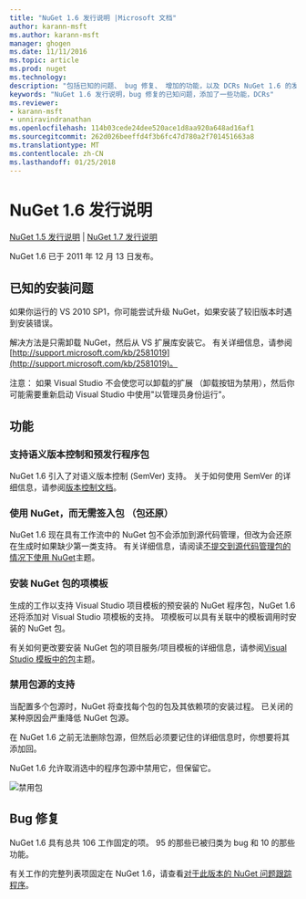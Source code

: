```yaml
---
title: "NuGet 1.6 发行说明 |Microsoft 文档"
author: karann-msft
ms.author: karann-msft
manager: ghogen
ms.date: 11/11/2016
ms.topic: article
ms.prod: nuget
ms.technology: 
description: "包括已知的问题、 bug 修复、 增加的功能，以及 DCRs NuGet 1.6 的发行说明。"
keywords: "NuGet 1.6 发行说明，bug 修复的已知问题，添加了一些功能，DCRs"
ms.reviewer:
- karann-msft
- unniravindranathan
ms.openlocfilehash: 114b03cede24dee520ace1d8aa920a648ad16af1
ms.sourcegitcommit: 262d026beeffd4f3b6fc47d780a2f701451663a8
ms.translationtype: MT
ms.contentlocale: zh-CN
ms.lasthandoff: 01/25/2018
---
```

 # <a name="nuget-16-release-notes"></a>NuGet 1.6 发行说明

[NuGet 1.5 发行说明](../release-notes/nuget-1.5.md) | [NuGet 1.7 发行说明](../release-notes/nuget-1.7.md)

NuGet 1.6 已于 2011 年 12 月 13 日发布。

## <a name="known-installation-issue"></a>已知的安装问题
如果你运行的 VS 2010 SP1，你可能尝试升级 NuGet，如果安装了较旧版本时遇到安装错误。

解决方法是只需卸载 NuGet，然后从 VS 扩展库安装它。  有关详细信息，请参阅 [http://support.microsoft.com/kb/2581019](http://support.microsoft.com/kb/2581019)。

注意： 如果 Visual Studio 不会使您可以卸载的扩展 （卸载按钮为禁用），然后你可能需要重新启动 Visual Studio 中使用"以管理员身份运行"。

## <a name="features"></a>功能

### <a name="support-for-semantic-versioning-and-prerelease-packages"></a>支持语义版本控制和预发行程序包
NuGet 1.6 引入了对语义版本控制 (SemVer) 支持。 关于如何使用 SemVer 的详细信息，请参阅[版本控制文档](../create-packages/prerelease-packages.md)。

### <a name="using-nuget-without-checking-in-packages-package-restore"></a>使用 NuGet，而无需签入包 （包还原）
NuGet 1.6 现在具有工作流中的 NuGet 包不会添加到源代码管理，但改为会还原在生成时如果缺少第一类支持。 有关详细信息，请阅读[不提交到源代码管理包的情况下使用 NuGet](../consume-packages/packages-and-source-control.md)主题。

### <a name="item-templates-that-install-nuget-packages"></a>安装 NuGet 包的项模板
生成的工作以支持 Visual Studio 项目模板的预安装的 NuGet 程序包，NuGet 1.6 还将添加对 Visual Studio 项模板的支持。 项模板可以具有关联中的模板调用时安装的 NuGet 包。

有关如何更改要安装 NuGet 包的项目服务/项目模板的详细信息，请参阅[Visual Studio 模板中的包](../visual-studio-extensibility/visual-studio-templates.md)主题。

### <a name="support-for-disabling-package-sources"></a>禁用包源的支持
当配置多个包源时，NuGet 将查找每个包的包及其依赖项的安装过程。 已关闭的某种原因会严重降低 NuGet 包源。

在 NuGet 1.6 之前无法删除包源，但然后必须要记住的详细信息时，你想要将其添加回。

NuGet 1.6 允许取消选中的程序包源中禁用它，但保留它。

![禁用包](./media/package-source-with-disabled-source.png)

## <a name="bug-fixes"></a>Bug 修复
NuGet 1.6 具有总共 106 工作固定的项。 95 的那些已被归类为 bug 和 10 的那些功能。

有关工作的完整列表项固定在 NuGet 1.6，请查看[对于此版本的 NuGet 问题跟踪程序](http://nuget.codeplex.com/workitem/list/advanced?keyword=&status=Closed&type=All&priority=All&release=NuGet%201.6&assignedTo=All&component=All&sortField=Votes&sortDirection=Descending&page=0)。
